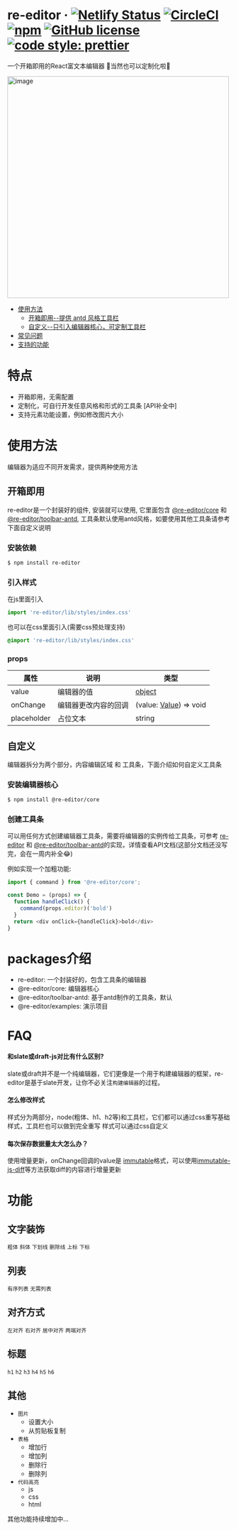 # re-editor &middot; [![Netlify Status](https://api.netlify.com/api/v1/badges/815fce6a-8e8e-4af9-b2c8-5c15dace9288/deploy-status)](https://app.netlify.com/sites/re-editor/deploys) [![CircleCI](https://circleci.com/gh/wowlusitong/re-editor.svg?style=svg)](https://circleci.com/gh/wowlusitong/re-editor) [![npm](https://img.shields.io/npm/v/re-editor.svg?style=popout)](https://www.npmjs.com/package/re-editor) [![GitHub license](https://img.shields.io/badge/license-MIT-blue.svg)](https://github.com/wowlusitong/re-editor/blob/master/LICENSE)  [![code style: prettier](https://img.shields.io/badge/code_style-prettier-ff69b4.svg?style=flat-square)](https://github.com/prettier/prettier)
一个开箱即用的React富文本编辑器 🚀当然也可以定制化啦👏

<img width="500" alt="image" src="https://user-images.githubusercontent.com/3221051/54874637-513c2580-4e2a-11e9-94f1-3d9893e20066.png">



- [使用方法](#使用方法)
  - [开箱即用--提供 antd 风格工具栏](#开箱即用)
  - [自定义--只引入编辑器核心，可定制工具栏](#自定义)
- [常见问题](#FAQ)
- [支持的功能](#功能)

# 特点
- 开箱即用，无需配置
- 定制化，可自行开发任意风格和形式的工具条 [API补全中]
- 支持元素功能设置，例如修改图片大小

# 使用方法
编辑器为适应不同开发需求，提供两种使用方法

## 开箱即用
re-editor是一个封装好的组件, 安装就可以使用, 它里面包含 [@re-editor/core](https://www.npmjs.com/package/@re-editor/core) 和 [@re-editor/toolbar-antd](https://www.npmjs.com/package/@re-editor/toolbar-antd), 工具条默认使用antd风格，如要使用其他工具条请参考下面自定义说明
### 安装依赖
```sh
$ npm install re-editor
```
### 引入样式
在js里面引入
```js
import 're-editor/lib/styles/index.css'
```
也可以在css里面引入(需要css预处理支持)
```css
@import 're-editor/lib/styles/index.css'
```

### props
| 属性 | 说明 |类型|
| - | - |-|
| value | 编辑器的值 | [object](https://github.com/wowlusitong/re-editor/blob/master/packages/core/src/scripts/utils/utils.js#L4-L19)
| onChange| 编辑器更改内容的回调|(value: [Value](https://docs.slatejs.org/slate-core/value)) => void
| placeholder | 占位文本 | string

## 自定义
编辑器拆分为两个部分，内容编辑区域 和 工具条，下面介绍如何自定义工具条
### 安装编辑器核心
```sh
$ npm install @re-editor/core
```
### 创建工具条
可以用任何方式创建编辑器工具条，需要将编辑器的实例传给工具条，可参考 [re-editor](https://github.com/wowlusitong/re-editor/tree/master/packages/re-editor) 和 [@re-editor/toolbar-antd](https://github.com/wowlusitong/re-editor/tree/master/packages/toolbar-antd)的实现，详情查看API文档(这部分文档还没写完，会在一周内补全😂)

例如实现一个加粗功能:
```js
import { command } from '@re-editor/core';

const Demo = (props) => {
  function handleClick() {
    command(props.editor)('bold')
  }
  return <div onClick={handleClick}>bold</div>
}

```

# packages介绍
- re-editor: 一个封装好的，包含工具条的编辑器
- @re-editor/core: 编辑器核心
- @re-editor/toolbar-antd: 基于antd制作的工具条，默认
- @re-editor/examples: 演示项目


# FAQ
#### 和slate或draft-js对比有什么区别?
slate或draft并不是一个纯编辑器，它们更像是一个用于构建编辑器的框架，re-editor是基于slate开发，让你不必关注`构建编辑器`的过程。
#### 怎么修改样式
样式分为两部分，node(粗体、h1、h2等)和工具栏，它们都可以通过css重写基础样式，工具栏也可以做到完全重写
样式可以通过css自定义
#### 每次保存数据量太大怎么办？
使用增量更新，onChange回调的value是 [immutable](https://github.com/immutable-js/immutable-js)格式，可以使用[immutable-js-diff](https://github.com/intelie/immutable-js-diff#readme)等方法获取diff的内容进行增量更新


# 功能

## 文字装饰
`粗体` `斜体` `下划线` `删除线` `上标` `下标`
## 列表
`有序列表` `无需列表`
## 对齐方式
`左对齐` `右对齐` `居中对齐` `两端对齐`

## 标题
`h1` `h2` `h3` `h4` `h5` `h6`

## 其他
- `图片`
  - 设置大小
  - 从剪贴板复制
- `表格`
  - 增加行
  - 增加列
  - 删除行
  - 删除列
- `代码高亮`
  - js
  - css
  - html

其他功能持续增加中...
